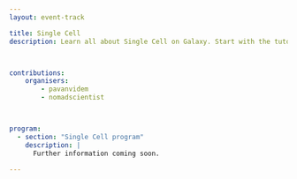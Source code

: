 ```yaml
---
layout: event-track

title: Single Cell
description: Learn all about Single Cell on Galaxy. Start with the tutorial at your own pace. You can have a look at the program of the [GTA's 2024 Single Cell track](https://training.galaxyproject.org/training-material/events/tracks/gta2024-single-cell.html).



contributions:
    organisers:
        - pavanvidem
        - nomadscientist



program:
  - section: "Single Cell program" 
    description: |
      Further information coming soon.

---
```

